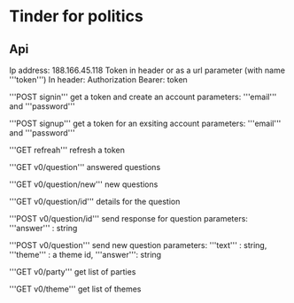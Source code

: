 # Tinder for politics



## Api

Ip address: 188.166.45.118
Token in header or as a url parameter (with name '''token''')
In header: Authorization Bearer: token

'''POST signin''' get a token and create an account
parameters: '''email''' and '''password'''

'''POST signup''' get a token for an exsiting account
parameters: '''email''' and '''password'''

'''GET refreah''' refresh a token

'''GET v0/question''' answered questions

'''GET v0/question/new''' new questions

'''GET v0/question/id''' details for the question

'''POST v0/question/id''' send response for question
parameters: '''answer''' : string

'''POST v0/question'''  send new question
parameters: '''text''' : string, '''theme''' : a theme id, '''answer''': string

'''GET v0/party'''  get list of parties

'''GET v0/theme'''  get list of themes

